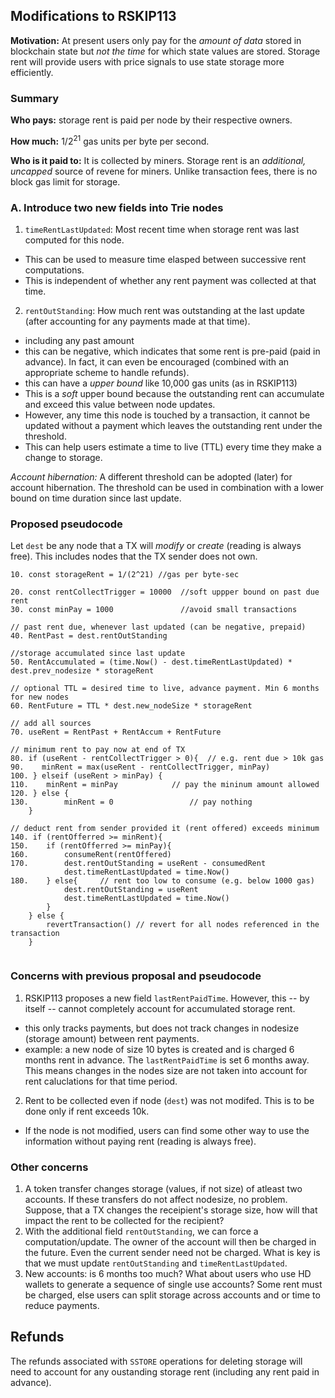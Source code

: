 ## Modifications to RSKIP113

**Motivation:** At present users only pay for the *amount of data* stored in blockchain state but *not the time* for which state values are stored. Storage rent will provide users with price signals to use state storage more efficiently.

### Summary
**Who pays:** storage rent is paid per node by their respective owners.

**How much:** $1/2^{21}$ gas units per byte per second.

**Who is it paid to:** It is collected by miners. Storage rent is an *additional, uncapped* source of revene for miners. Unlike transaction fees, there is no block gas limit for storage.  


### A. Introduce two new fields into Trie nodes
1. `timeRentLastUpdated`: Most recent time when storage rent was last computed for this node. 
- This can be used to measure time elasped between successive rent computations.
- This is independent of whether any rent payment was collected at that time. 
2. `rentOutStanding`: How much rent was outstanding at the last update (after accounting for any payments made at that time). 
- including any past amount 
- this can be negative, which indicates that some rent is pre-paid (paid in advance). In fact, it can even be encouraged (combined with an appropriate scheme to handle refunds).
- this can have a *upper bound* like 10,000 gas units (as in RSKIP113) 
- This is a *soft* upper bound because the outstanding rent can accumulate and exceed this value between node updates. 
- However, any time this node is touched by a transaction, it cannot be updated without a payment which leaves the outstanding rent under the threshold.
- This can help users estimate a time to live (TTL) every time they make a change to storage.

*Account hibernation:* A different threshold can be adopted (later) for account hibernation. The threshold can be used in combination with a lower bound on time duration since last update. 


### Proposed pseudocode

Let `dest` be any node that a TX will *modify* or *create* (reading is always free). This includes nodes that the TX sender does not own.


```
10. const storageRent = 1/(2^21) //gas per byte-sec

20. const rentCollectTrigger = 10000  //soft uppper bound on past due rent
30. const minPay = 1000               //avoid small transactions

// past rent due, whenever last updated (can be negative, prepaid)
40. RentPast = dest.rentOutStanding

//storage accumulated since last update
50. RentAccumulated = (time.Now() - dest.timeRentLastUpdated) * dest.prev_nodesize * storageRent

// optional TTL = desired time to live, advance payment. Min 6 months for new nodes
60. RentFuture = TTL * dest.new_nodeSize * storageRent

// add all sources
70. useRent = RentPast + RentAccum + RentFuture 

// minimum rent to pay now at end of TX
80. if (useRent - rentCollectTrigger > 0){  // e.g. rent due > 10k gas 
90.    minRent = max(useRent - rentCollectTrigger, minPay)  
100. } elseif (useRent > minPay) {                           
110.    minRent = minPay            // pay the mininum amount allowed 
120. } else {
130.        minRent = 0                 // pay nothing
    }

// deduct rent from sender provided it (rent offered) exceeds minimum
140. if (rentOfferred >= minRent){
150.    if (rentOfferred >= minPay){
160.        consumeRent(rentOffered)
170.        dest.rentOutStanding = useRent - consumedRent
            dest.timeRentLastUpdated = time.Now()
180.    } else{     // rent too low to consume (e.g. below 1000 gas)
            dest.rentOutStanding = useRent
            dest.timeRentLastUpdated = time.Now()
        }       
    } else {
        revertTransaction() // revert for all nodes referenced in the transaction
    }


```


### Concerns with previous proposal and pseudocode
1. RSKIP113 proposes a new field `lastRentPaidTime`. However, this -- by itself -- cannot completely account for accumulated storage rent.
- this only tracks payments, but does not track changes in nodesize (storage amount) between rent payments.
- example: a new node of size 10 bytes is created and is charged 6 months rent in advance. The `lastRentPaidTime` is set 6 months away. This means changes in the nodes size are not taken into account for rent caluclations for that time period.  



2. Rent to be collected even if node (`dest`) was not modifed. This is to be done only if rent exceeds 10k. 
- If the node is not modified, users can find some other way to use the information without paying rent (reading is always free).

### Other concerns
1. A token transfer changes storage (values, if not size) of atleast two accounts. If these transfers do not affect nodesize, no problem. Suppose, that a TX changes the receipient's storage size, how will that impact the rent to be collected for the recipient?
2. With the additional field `rentOutStanding`, we can force a computation/update. The owner of the account will then be charged in the future. Even the current sender need not be charged. What is key is that we must update  `rentOutStanding` and `timeRentLastUpdated`.
3. New accounts: is 6 months too much? What about users who use HD wallets to generate a sequence of single use accounts? Some rent must be charged, else users can split storage across accounts and or time to reduce payments. 

## Refunds
The refunds associated with `SSTORE` operations for deleting storage will need to account for any oustanding storage rent (including any rent paid in advance).

